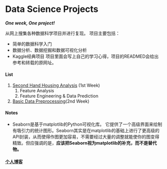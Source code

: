 # Data Science Projects
***One week, One project!***

从网上搜集各种数据科学项目并进行复现。
项目主要包括：
* 简单的数据科学入门
* 数据分析、数据挖掘和数据可视化分析
* Kaggle经典项目
项目里面会写上自己的学习心得，项目的READMED会给出参考和转载的原网址。

#### List
1. [Second Hand Housing Analysis](https://github.com/AlanConstantine/DataScienceProjects/tree/master/1_SecondHandHousing) (1st Week)
    1. Feature Analysis
    2. Feature Engineering & Data Prediction
2. [Basic Data Preprocessing](https://github.com/AlanConstantine/DataScienceProjects/tree/master/2_BasicDataPreprocessing)(2nd Week)

#### Notes
* Seaborn是基于matplotlib的Python可视化库。 它提供了一个高级界面来绘制有吸引力的统计图形。Seaborn其实是在matplotlib的基础上进行了更高级的API封装，从而使得作图更加容易，不需要经过大量的调整就能使你的图变得精致。但应强调的是，**应该把Seaborn视为matplotlib的补充，而不是替代物。**

#### [个人博客](https://blog.csdn.net/AlanConstantineLau)